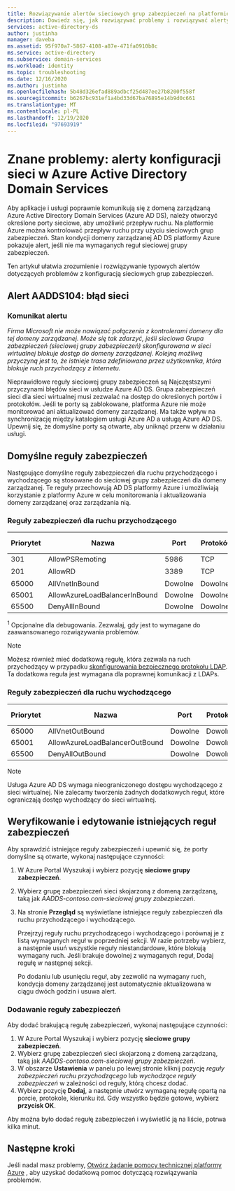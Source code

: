 ```yaml
---
title: Rozwiązywanie alertów sieciowych grup zabezpieczeń na platformie Azure AD DS | Microsoft Docs
description: Dowiedz się, jak rozwiązywać problemy i rozwiązywać alerty konfiguracji grup zabezpieczeń sieci dla Azure Active Directory Domain Services
services: active-directory-ds
author: justinha
manager: daveba
ms.assetid: 95f970a7-5867-4108-a87e-471fa0910b8c
ms.service: active-directory
ms.subservice: domain-services
ms.workload: identity
ms.topic: troubleshooting
ms.date: 12/16/2020
ms.author: justinha
ms.openlocfilehash: 5b48d326efad889adbcf25d487ee27b8200f558f
ms.sourcegitcommit: b6267bc931ef1a4bd33d67ba76895e14b9d0c661
ms.translationtype: MT
ms.contentlocale: pl-PL
ms.lasthandoff: 12/19/2020
ms.locfileid: "97693919"
---
```

# <a name="known-issues-network-configuration-alerts-in-azure-active-directory-domain-services"></a>Znane problemy: alerty konfiguracji sieci w Azure Active Directory Domain Services

Aby aplikacje i usługi poprawnie komunikują się z domeną zarządzaną Azure Active Directory Domain Services (Azure AD DS), należy otworzyć określone porty sieciowe, aby umożliwić przepływ ruchu. Na platformie Azure można kontrolować przepływ ruchu przy użyciu sieciowych grup zabezpieczeń. Stan kondycji domeny zarządzanej AD DS platformy Azure pokazuje alert, jeśli nie ma wymaganych reguł sieciowej grupy zabezpieczeń.

Ten artykuł ułatwia zrozumienie i rozwiązywanie typowych alertów dotyczących problemów z konfiguracją sieciowych grup zabezpieczeń.

## <a name="alert-aadds104-network-error"></a>Alert AADDS104: błąd sieci

### <a name="alert-message"></a>Komunikat alertu

*Firma Microsoft nie może nawiązać połączenia z kontrolerami domeny dla tej domeny zarządzanej. Może się tak zdarzyć, jeśli sieciowa Grupa zabezpieczeń (sieciowej grupy zabezpieczeń) skonfigurowana w sieci wirtualnej blokuje dostęp do domeny zarządzanej. Kolejną możliwą przyczyną jest to, że istnieje trasa zdefiniowana przez użytkownika, która blokuje ruch przychodzący z Internetu.*

Nieprawidłowe reguły sieciowej grupy zabezpieczeń są Najczęstszymi przyczynami błędów sieci w usłudze Azure AD DS. Grupa zabezpieczeń sieci dla sieci wirtualnej musi zezwalać na dostęp do określonych portów i protokołów. Jeśli te porty są zablokowane, platforma Azure nie może monitorować ani aktualizować domeny zarządzanej. Ma także wpływ na synchronizację między katalogiem usługi Azure AD a usługą Azure AD DS. Upewnij się, że domyślne porty są otwarte, aby uniknąć przerw w działaniu usługi.

## <a name="default-security-rules"></a>Domyślne reguły zabezpieczeń

Następujące domyślne reguły zabezpieczeń dla ruchu przychodzącego i wychodzącego są stosowane do sieciowej grupy zabezpieczeń dla domeny zarządzanej. Te reguły przechowują AD DS platformy Azure i umożliwiają korzystanie z platformy Azure w celu monitorowania i aktualizowania domeny zarządzanej oraz zarządzania nią.

### <a name="inbound-security-rules"></a>Reguły zabezpieczeń dla ruchu przychodzącego

| Priorytet | Nazwa | Port | Protokół | Element źródłowy | Element docelowy | Akcja |
|----------|------|------|----------|--------|-------------|--------|
| 301      | AllowPSRemoting | 5986| TCP | AzureActiveDirectoryDomainServices | Dowolne | Zezwalaj |
| 201      | AllowRD | 3389 | TCP | CorpNetSaw | Dowolne | Odmów<sup>1</sup> |
| 65000    | AllVnetInBound | Dowolne | Dowolne | VirtualNetwork | VirtualNetwork | Zezwalaj |
| 65001    | AllowAzureLoadBalancerInBound | Dowolne | Dowolne | AzureLoadBalancer | Dowolne | Zezwalaj |
| 65500    | DenyAllInBound | Dowolne | Dowolne | Dowolne | Dowolne | Zablokuj |


<sup>1</sup> Opcjonalne dla debugowania. Zezwalaj, gdy jest to wymagane do zaawansowanego rozwiązywania problemów.

> [!NOTE]
> Możesz również mieć dodatkową regułę, która zezwala na ruch przychodzący w przypadku [skonfigurowania bezpiecznego protokołu LDAP][configure-ldaps]. Ta dodatkowa reguła jest wymagana dla poprawnej komunikacji z LDAPs.

### <a name="outbound-security-rules"></a>Reguły zabezpieczeń dla ruchu wychodzącego

| Priorytet | Nazwa | Port | Protokół | Element źródłowy | Element docelowy | Akcja |
|----------|------|------|----------|--------|-------------|--------|
| 65000    | AllVnetOutBound | Dowolne | Dowolne | VirtualNetwork | VirtualNetwork | Zezwalaj |
| 65001    | AllowAzureLoadBalancerOutBound | Dowolne | Dowolne |  Dowolne | Internet | Zezwalaj |
| 65500    | DenyAllOutBound | Dowolne | Dowolne | Dowolne | Dowolne | Zablokuj |

>[!NOTE]
> Usługa Azure AD DS wymaga nieograniczonego dostępu wychodzącego z sieci wirtualnej. Nie zalecamy tworzenia żadnych dodatkowych reguł, które ograniczają dostęp wychodzący do sieci wirtualnej.

## <a name="verify-and-edit-existing-security-rules"></a>Weryfikowanie i edytowanie istniejących reguł zabezpieczeń

Aby sprawdzić istniejące reguły zabezpieczeń i upewnić się, że porty domyślne są otwarte, wykonaj następujące czynności:

1. W Azure Portal Wyszukaj i wybierz pozycję **sieciowe grupy zabezpieczeń**.
1. Wybierz grupę zabezpieczeń sieci skojarzoną z domeną zarządzaną, taką jak *AADDS-contoso.com-sieciowej grupy zabezpieczeń*.
1. Na stronie **Przegląd** są wyświetlane istniejące reguły zabezpieczeń dla ruchu przychodzącego i wychodzącego.

    Przejrzyj reguły ruchu przychodzącego i wychodzącego i porównaj je z listą wymaganych reguł w poprzedniej sekcji. W razie potrzeby wybierz, a następnie usuń wszystkie reguły niestandardowe, które blokują wymagany ruch. Jeśli brakuje dowolnej z wymaganych reguł, Dodaj regułę w następnej sekcji.

    Po dodaniu lub usunięciu reguł, aby zezwolić na wymagany ruch, kondycja domeny zarządzanej jest automatycznie aktualizowana w ciągu dwóch godzin i usuwa alert.

### <a name="add-a-security-rule"></a>Dodawanie reguły zabezpieczeń

Aby dodać brakującą regułę zabezpieczeń, wykonaj następujące czynności:

1. W Azure Portal Wyszukaj i wybierz pozycję **sieciowe grupy zabezpieczeń**.
1. Wybierz grupę zabezpieczeń sieci skojarzoną z domeną zarządzaną, taką jak *AADDS-contoso.com-sieciowej grupy zabezpieczeń*.
1. W obszarze **Ustawienia** w panelu po lewej stronie kliknij pozycję *reguły zabezpieczeń ruchu przychodzącego* lub *wychodzące reguły zabezpieczeń* w zależności od reguły, którą chcesz dodać.
1. Wybierz pozycję **Dodaj**, a następnie utwórz wymaganą regułę opartą na porcie, protokole, kierunku itd. Gdy wszystko będzie gotowe, wybierz **przycisk OK**.

Aby można było dodać regułę zabezpieczeń i wyświetlić ją na liście, potrwa kilka minut.

## <a name="next-steps"></a>Następne kroki

Jeśli nadal masz problemy, [Otwórz żądanie pomocy technicznej platformy Azure][azure-support] , aby uzyskać dodatkową pomoc dotyczącą rozwiązywania problemów.

<!-- INTERNAL LINKS -->
[azure-support]: ../active-directory/fundamentals/active-directory-troubleshooting-support-howto.md
[configure-ldaps]: tutorial-configure-ldaps.md
